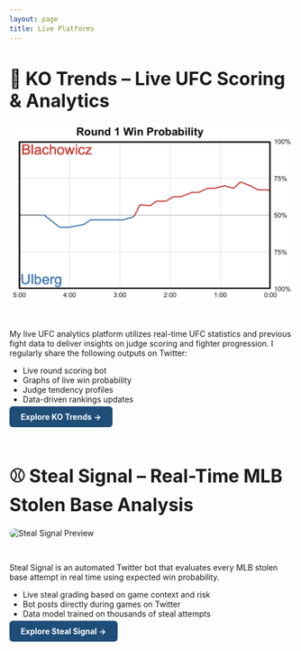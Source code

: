```yaml
---
layout: page
title: Live Platforms
---
```


<h1 style="font-size: 32px; font-weight: bold;">🧠 KO Trends – Live UFC Scoring & Analytics</h1>

<div style="display: flex; gap: 30px; flex-wrap: wrap; align-items: flex-start; margin-bottom: 60px;">

  <!-- Image or tweet embed -->
  <div style="flex: 1; min-width: 500px;">
    <img src="/assets/ufc/round1.png" alt="KO Trends Preview" style="width: 100%; border-radius: 8px;" />
  </div>

  <!-- Text content -->
  <div style="flex: 1; min-width: 200px;">
    <p>
      My live UFC analytics platform utilizes real-time UFC statistics and previous fight data to deliver insights on judge scoring and fighter progression. I regularly share the following outputs on Twitter:
    </p>
    <ul>
      <li>Live round scoring bot</li>
      <li>Graphs of live win probability</li>
      <li>Judge tendency profiles</li>
      <li>Data-driven rankings updates</li>
    </ul>
    <p>
      <a href="/platforms/ko-trends" style="background-color: #1F4E79; color: white; padding: 10px 20px; border-radius: 6px; text-decoration: none; font-weight: bold;">Explore KO Trends →</a>
    </p>
  </div>
</div>


<h1 style="font-size: 32px; font-weight: bold;">⚾ Steal Signal – Real-Time MLB Stolen Base Analysis</h1>

<div style="display: flex; gap: 30px; flex-wrap: wrap; align-items: flex-start;">

  <!-- Image or tweet -->
  <div style="flex: 1; min-width: 300px;">
    <img src="/assets/images/steal_signal_preview.png" alt="Steal Signal Preview" style="width: 100%; border-radius: 8px;" />
  </div>

  <!-- Text content -->
  <div style="flex: 1; min-width: 300px;">
    <p>
      Steal Signal is an automated Twitter bot that evaluates every MLB stolen base attempt in real time using expected win probability.
    </p>
    <ul>
      <li>Live steal grading based on game context and risk</li>
      <li>Bot posts directly during games on Twitter</li>
      <li>Data model trained on thousands of steal attempts</li>
    </ul>
    <p>
      <a href="/platforms/steal-signal" style="background-color: #1F4E79; color: white; padding: 10px 20px; border-radius: 6px; text-decoration: none; font-weight: bold;">Explore Steal Signal →</a>
    </p>
  </div>
</div>
